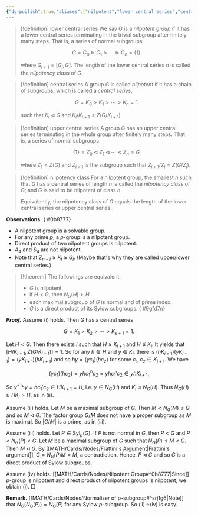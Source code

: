 ```yaml
---
{"dg-publish":true,"aliases":["nilpotent","lower central series","central series","upper central series"],"permalink":"/MATH/Cards/Nodes/Nilpotent Group/","dgPassFrontmatter":true}
---
```



> [!definition] lower central series
> We say $G$ is a *nilpotent group* if it has a lower central series terminating in the trivial subgroup after finitely many steps. That is, a series of normal subgroups 
> 
> $$G=G_0\rhd G_1\rhd\cdots\rhd G_n=\{1\} $$
> 
> where $G_{i+1}=[G_i,G]$. The length of the lower central series $n$ is called the *nilpotency class* of $G$.

> [!definition] central series
> A group $G$ is called *nilpotent* if it has a chain of subgroups, which is called a *central series*,
>
> $$G=K_0>K_1>\cdots>K_{n}=1$$
> 
> such that $K_i\lhd G$ and $K_{i}/K_{i+1}\leqslant Z(G/K_{i+1})$.

> [!definition] upper central series
> A group $G$ has an upper central series terminating in the whole group after finitely many steps. That is, a series of normal subgroups
> 
> $$\{1\}=Z_0 \triangleleft Z_1 \triangleleft \cdots \triangleleft Z_n=G$$
> 
> where $Z_1=Z(G)$ and $Z_{i+1}$ is the subgroup such that $Z_{i+1} / Z_i=Z\left(G / Z_i\right)$.

> [!definition] nilpotency class
> For a nilpotent group, the smallest $n$ such that $G$ has a central series of length $n$ is called the *nilpotency class* of $G$; and $G$ is said to be nilpotent of class $n$.
> 
>  Equivalently, the nilpotency class of $G$ equals the length of the lower central series or upper central series.

**Observations.**
{ #0b8777}

- A nilpotent group is a solvable group.
- For any prime $p$, a $p$-group is a nilpotent group.
- Direct product of two nilpotent groups is nilpotent.
- $A_4$ and $S_4$ are not nilpotent.
- Note that $Z_{n-i}\geqslant K_{i}\geqslant G_i$. (Maybe that's why they are called upper/lower central series.)


> [!theorem]
> The followings are equivalent:
> - $G$ is nilpotent.
> - if $H<G$, then $N_G(H)>H$.
> - each maximal subgroup of $G$ is normal and of prime index.
> - $G$ is a direct product of its Sylow subgroups.
{ #9gfd7n}



**_Proof._**
Assume (i) holds. Then $G$ has a central series

$$G=K_1>K_2>\cdots>K_{s+1}=1.$$

Let $H<G$. Then there exists $i$ such that $H\geqslant K_{i+1}$ and $H\not\geq K_i$. It yields that $[H/K_{i+1},Z(G/K_{i+1})]=1$. So for any $h\in H$ and $y\in K_i$, there is $(hK_{i+1})(yK_{i+1})=(yK_{i+1})(hK_{i+1})$ and so $hy=(yc_1)(hc_2)$ for some $c_1,c_2\in K_{i+1}$. We have

$$(yc_1)(hc_2)=yhc_1^hc_2=yhc_1'c_2\in yhK_{i+1}.$$

So $y^{-1}hy=hc_1'c_2\in HK_{i+1}=H$, i.e. $y\in N_G(H)$ and $K_i\leqslant N_G(H)$. Thus $N_G(H)\geqslant HK_i>H$, as in (ii).

Assume (ii) holds. Let $M$ be a maximal subgroup of $G$. Then $M\lhd N_G(M)\leqslant G$ and so $M\lhd G$. The factor group $G/M$ does not have a proper subgroup as $M$ is maximal. So $|G/M|$ is a prime, as in (iii).

Assume (iii) holds. Let $P\in\mathrm{Syl}_p(G)$. If $P$ is not normal in $G$, then $P<G$ and $P<N_G(P)<G$. Let $M$ be a maximal subgroup of $G$ such that $N_G(P)\leqslant M<G$. Then $M\lhd G$. By [[MATH/Cards/Nodes/Frattini's Argument\|Frattini's argument]], $G=N_G(P)M=M$, a contradiction. Hence, $P\lhd G$ and so $G$ is a direct product of Sylow subgroups.

Assume (iv) holds. [[MATH/Cards/Nodes/Nilpotent Group#^0b8777\|Since]] $p$-group is nilpotent and direct product of nilpotent groups is nilpotent, we obtain (i). 
□

**Remark.** [[MATH/Cards/Nodes/Normalizer of p-subgroup#^srj1g6\|Note]] that $N_G(N_G(P))=N_G(P)$ for any Sylow $p$-subgroup. So (ii)->(iv) is easy. 